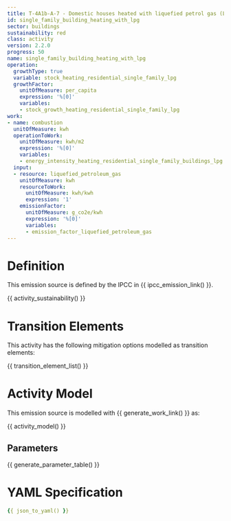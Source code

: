 ```yaml
---
title: T-4A1b-A-7 - Domestic houses heated with liquefied petrol gas (LPG)
id: single_family_building_heating_with_lpg
sector: buildings
sustainability: red
class: activity
version: 2.2.0
progress: 50
name: single_family_building_heating_with_lpg
operation:
  growthType: true
  variable: stock_heating_residential_single_family_lpg
  growthFactor:
    unitOfMeasure: per_capita
    expression: '%[0]'
    variables:
    - stock_growth_heating_residential_single_family_lpg
work:
- name: combustion
  unitOfMeasure: kwh
  operationToWork:
    unitOfMeasure: kwh/m2
    expression: '%[0]'
    variables:
    - energy_intensity_heating_residential_single_family_buildings_lpg
  input:
  - resource: liquefied_petroleum_gas
    unitOfMeasure: kwh
    resourceToWork:
      unitOfMeasure: kwh/kwh
      expression: '1'
    emissionFactor:
      unitOfMeasure: g_co2e/kwh
      expression: '%[0]'
      variables:
      - emission_factor_liquefied_petroleum_gas
---
```

# Definition
This emission source is defined by the IPCC in {{ ipcc_emission_link() }}.


{{ activity_sustainability() }}

# Transition Elements

This activity has the following mitigation options modelled as transition elements:

{{ transition_element_list() }}

# Activity Model
This emission source is modelled with {{ generate_work_link() }} as:

{{ activity_model() }}

## Parameters

{{ generate_parameter_table() }}

# YAML Specification

```yaml
{{ json_to_yaml() }}
```